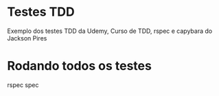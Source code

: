 # Testes TDD
Exemplo dos testes TDD da Udemy, Curso de TDD, rspec e capybara do Jackson Pires

# Rodando todos os testes

rspec spec
